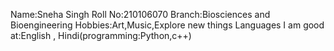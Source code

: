 Name:Sneha Singh
Roll No:210106070
Branch:Biosciences and Bioengineering
Hobbies:Art,Music,Explore new things
Languages I am good at:English , Hindi(programming:Python,c++)
